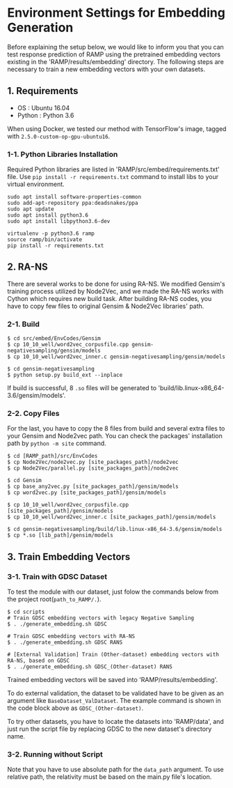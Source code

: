 # Environment Settings for Embedding Generation

Before explaining the setup below, we would like to inform you that you can test response prediction of RAMP using the pretrained embedding vectors existing in the 'RAMP/results/embedding' directory. The following steps are necessary to train a new embedding vectors with your own datasets.

## 1. Requirements

- OS : Ubuntu 16.04
- Python : Python 3.6

When using Docker, we tested our method with TensorFlow's image, tagged with `2.5.0-custom-op-gpu-ubuntu16`.

### 1-1. Python Libraries Installation

Required Python libraries are listed in 'RAMP/src/embed/requirements.txt' file. Use `pip install -r requirements.txt` command to install libs to your virtual environment.

```
sudo apt install software-properties-common
sudo add-apt-repository ppa:deadsnakes/ppa
sudo apt update
sudo apt install python3.6
sudo apt install libpython3.6-dev

virtualenv -p python3.6 ramp
source ramp/bin/activate
pip install -r requirements.txt
```

## 2. RA-NS

There are several works to be done for using RA-NS. We modified Gensim's training process utilized by Node2Vec, and we made the RA-NS works with Cython which requires new build task. After building RA-NS codes, you have to copy few files to original Gensim & Node2Vec libraries' path.

### 2-1. Build

```
$ cd src/embed/EnvCodes/Gensim
$ cp 10_10_well/word2vec_corpusfile.cpp gensim-negativesampling/gensim/models
$ cp 10_10_well/word2vec_inner.c gensim-negativesampling/gensim/models

$ cd gensim-negativesampling
$ python setup.py build_ext --inplace
```

If build is successful, 8 `.so` files will be generated to 'build/lib.linux-x86_64-3.6/gensim/models'.

### 2-2. Copy Files

For the last, you have to copy the 8 files from build and several extra files to your Gensim and Node2vec path. You can check the packages' installation path by `python -m site` command.

```
$ cd [RAMP_path]/src/EnvCodes
$ cp Node2Vec/node2vec.py [site_packages_path]/node2vec
$ cp Node2Vec/parallel.py [site_packages_path]/node2vec

$ cd Gensim
$ cp base_any2vec.py [site_packages_path]/gensim/models
$ cp word2vec.py [site_packages_path]/gensim/models

$ cp 10_10_well/word2vec_corpusfile.cpp [site_packages_path]/gensim/models
$ cp 10_10_well/word2vec_inner.c [site_packages_path]/gensim/models

$ cd gensim-negativesampling/build/lib.linux-x86_64-3.6/gensim/models
$ cp *.so [lib_path]/gensim/models
```

## 3. Train Embedding Vectors

### 3-1. Train with GDSC Dataset

To test the module with our dataset, just folow the commands below from the project root(`path_to_RAMP/.`).

```
$ cd scripts
# Train GDSC embedding vectors with legacy Negative Sampling
$ . ./generate_embedding.sh GDSC

# Train GDSC embedding vectors with RA-NS
$ . ./generate_embedding.sh GDSC RANS

# [External Validation] Train (Other-dataset) embedding vectors with RA-NS, based on GDSC
$ . ./generate_embedding.sh GDSC_(Other-dataset) RANS
```

Trained embedding vectors will be saved into 'RAMP/results/embedding'.

To do external validation, the dataset to be validated have to be given as an argument like `BaseDataset_ValDataset`. The example command is shown in the code block above as `GDSC_(Other-dataset)`.

To try other datasets, you have to locate the datasets into 'RAMP/data', and just run the script file by replacing GDSC to the new dataset's directory name.

### 3-2. Running without Script

Note that you have to use absolute path for the `data_path` argument. To use relative path, the relativity must be based on the main.py file's location.